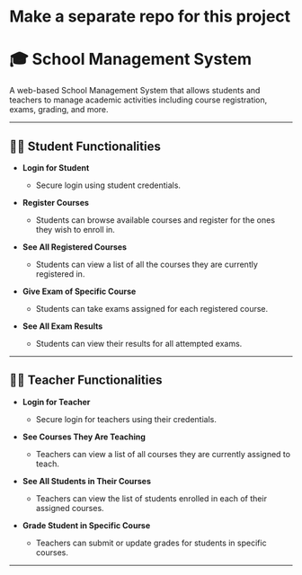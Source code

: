 # Make a separate repo for this project
# 🎓 School Management System

A web-based School Management System that allows students and teachers to manage academic activities including course registration, exams, grading, and more.

---

## 👨‍🎓 Student Functionalities

- **Login for Student**
  - Secure login using student credentials.

- **Register Courses**
  - Students can browse available courses and register for the ones they wish to enroll in.

- **See All Registered Courses**
  - Students can view a list of all the courses they are currently registered in.

- **Give Exam of Specific Course**
  - Students can take exams assigned for each registered course.

- **See All Exam Results**
  - Students can view their results for all attempted exams.

---

## 👨‍🏫 Teacher Functionalities

- **Login for Teacher**
  - Secure login for teachers using their credentials.

- **See Courses They Are Teaching**
  - Teachers can view a list of all courses they are currently assigned to teach.

- **See All Students in Their Courses**
  - Teachers can view the list of students enrolled in each of their assigned courses.

- **Grade Student in Specific Course**
  - Teachers can submit or update grades for students in specific courses.

---
